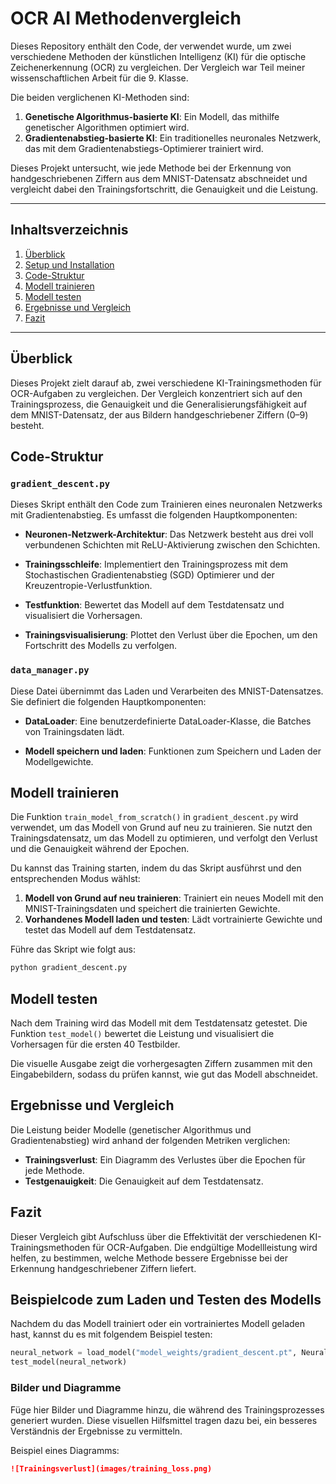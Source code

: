 # OCR AI Methodenvergleich

Dieses Repository enthält den Code, der verwendet wurde, um zwei verschiedene Methoden der künstlichen Intelligenz (KI) für die optische Zeichenerkennung (OCR) zu vergleichen. Der Vergleich war Teil meiner wissenschaftlichen Arbeit für die 9. Klasse.

Die beiden verglichenen KI-Methoden sind:
1. **Genetische Algorithmus-basierte KI**: Ein Modell, das mithilfe genetischer Algorithmen optimiert wird.
2. **Gradientenabstieg-basierte KI**: Ein traditionelles neuronales Netzwerk, das mit dem Gradientenabstiegs-Optimierer trainiert wird.

Dieses Projekt untersucht, wie jede Methode bei der Erkennung von handgeschriebenen Ziffern aus dem MNIST-Datensatz abschneidet und vergleicht dabei den Trainingsfortschritt, die Genauigkeit und die Leistung.

---

## Inhaltsverzeichnis
1. [Überblick](#überblick)
2. [Setup und Installation](#setup-und-installation)
3. [Code-Struktur](#code-struktur)
4. [Modell trainieren](#modell-trainieren)
5. [Modell testen](#modell-testen)
6. [Ergebnisse und Vergleich](#ergebnisse-und-vergleich)
7. [Fazit](#fazit)

---

## Überblick

Dieses Projekt zielt darauf ab, zwei verschiedene KI-Trainingsmethoden für OCR-Aufgaben zu vergleichen. Der Vergleich konzentriert sich auf den Trainingsprozess, die Genauigkeit und die Generalisierungsfähigkeit auf dem MNIST-Datensatz, der aus Bildern handgeschriebener Ziffern (0–9) besteht.

## Code-Struktur

### `gradient_descent.py`

Dieses Skript enthält den Code zum Trainieren eines neuronalen Netzwerks mit Gradientenabstieg. Es umfasst die folgenden Hauptkomponenten:

- **Neuronen-Netzwerk-Architektur**: Das Netzwerk besteht aus drei voll verbundenen Schichten mit ReLU-Aktivierung zwischen den Schichten.

- **Trainingsschleife**: Implementiert den Trainingsprozess mit dem Stochastischen Gradientenabstieg (SGD) Optimierer und der Kreuzentropie-Verlustfunktion.

- **Testfunktion**: Bewertet das Modell auf dem Testdatensatz und visualisiert die Vorhersagen.

- **Trainingsvisualisierung**: Plottet den Verlust über die Epochen, um den Fortschritt des Modells zu verfolgen.

### `data_manager.py`

Diese Datei übernimmt das Laden und Verarbeiten des MNIST-Datensatzes. Sie definiert die folgenden Hauptkomponenten:

- **DataLoader**: Eine benutzerdefinierte DataLoader-Klasse, die Batches von Trainingsdaten lädt.

- **Modell speichern und laden**: Funktionen zum Speichern und Laden der Modellgewichte.

## Modell trainieren

Die Funktion `train_model_from_scratch()` in `gradient_descent.py` wird verwendet, um das Modell von Grund auf neu zu trainieren. Sie nutzt den Trainingsdatensatz, um das Modell zu optimieren, und verfolgt den Verlust und die Genauigkeit während der Epochen.

Du kannst das Training starten, indem du das Skript ausführst und den entsprechenden Modus wählst:

1. **Modell von Grund auf neu trainieren**: Trainiert ein neues Modell mit den MNIST-Trainingsdaten und speichert die trainierten Gewichte.
2. **Vorhandenes Modell laden und testen**: Lädt vortrainierte Gewichte und testet das Modell auf dem Testdatensatz.

Führe das Skript wie folgt aus:

```bash
python gradient_descent.py
```

## Modell testen

Nach dem Training wird das Modell mit dem Testdatensatz getestet. Die Funktion `test_model()` bewertet die Leistung und visualisiert die Vorhersagen für die ersten 40 Testbilder.

Die visuelle Ausgabe zeigt die vorhergesagten Ziffern zusammen mit den Eingabebildern, sodass du prüfen kannst, wie gut das Modell abschneidet.

## Ergebnisse und Vergleich

Die Leistung beider Modelle (genetischer Algorithmus und Gradientenabstieg) wird anhand der folgenden Metriken verglichen:

- **Trainingsverlust**: Ein Diagramm des Verlustes über die Epochen für jede Methode.
- **Testgenauigkeit**: Die Genauigkeit auf dem Testdatensatz.

## Fazit

Dieser Vergleich gibt Aufschluss über die Effektivität der verschiedenen KI-Trainingsmethoden für OCR-Aufgaben. Die endgültige Modellleistung wird helfen, zu bestimmen, welche Methode bessere Ergebnisse bei der Erkennung handgeschriebener Ziffern liefert.

## Beispielcode zum Laden und Testen des Modells

Nachdem du das Modell trainiert oder ein vortrainiertes Modell geladen hast, kannst du es mit folgendem Beispiel testen:

```python
neural_network = load_model("model_weights/gradient_descent.pt", NeuralNetwork())
test_model(neural_network)
```

### Bilder und Diagramme

Füge hier Bilder und Diagramme hinzu, die während des Trainingsprozesses generiert wurden. Diese visuellen Hilfsmittel tragen dazu bei, ein besseres Verständnis der Ergebnisse zu vermitteln.

Beispiel eines Diagramms:

```markdown
![Trainingsverlust](images/training_loss.png)
```
